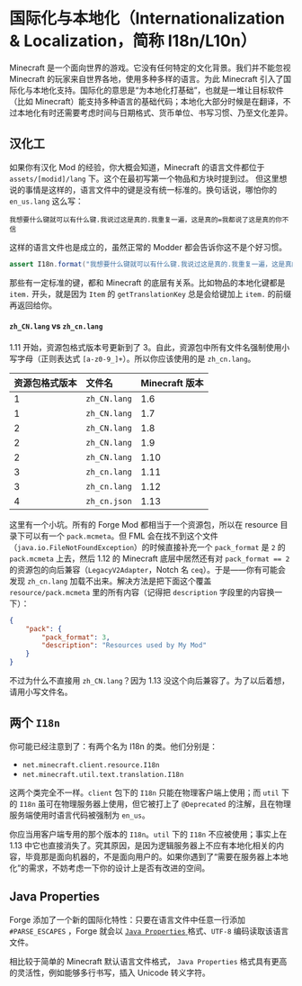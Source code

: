 # 国际化与本地化（Internationalization & Localization，简称 I18n/L10n）

Minecraft 是一个面向世界的游戏。它没有任何特定的文化背景。我们并不能忽视 Minecraft 的玩家来自世界各地，使用多种多样的语言。为此 Minecraft 引入了国际化与本地化支持。国际化的意思是“为本地化打基础”，也就是一堆让目标软件（比如 Minecraft）能支持多种语言的基础代码；本地化大部分时候是在翻译，不过本地化有时还需要考虑时间与日期格式、货币单位、书写习惯、乃至文化差异。

## 汉化工

如果你有汉化 Mod 的经验，你大概会知道，Minecraft 的语言文件都位于 `assets/[modid]/lang` 下。这个在最初写第一个物品和方块时提到过。
但这里想说的事情是这样的，语言文件中的键是没有统一标准的。换句话说，哪怕你的 `en_us.lang` 这么写：

```
我想要什么键就可以有什么键.我说过这是真的.我重复一遍，这是真的=我都说了这是真的你不信
```

这样的语言文件也是成立的，虽然正常的 Modder 都会告诉你这不是个好习惯。

```java
assert I18n.format("我想要什么键就可以有什么键.我说过这是真的.我重复一遍，这是真的").equals("我都说了这是真的你不信")
```

那些有一定标准的键，都和 Minecraft 的底层有关系。比如物品的本地化键都是 `item.` 开头，就是因为 `Item` 的 `getTranslationKey` 总是会给键加上 `item.` 的前缀再返回给你。

#### `zh_CN.lang` vs `zh_cn.lang`

1.11 开始，资源包格式版本号更新到了 3。自此，资源包中所有文件名强制使用小写字母（正则表达式 `[a-z0-9_]+`）。所以你应该使用的是 `zh_cn.lang`。

|资源包格式版本 |文件名       |Minecraft 版本|
|:------      |:------     |:------      |
|1            |`zh_CN.lang`|1.6          |
|1            |`zh_CN.lang`|1.7          |
|2            |`zh_CN.lang`|1.8          |
|2            |`zh_CN.lang`|1.9          |
|2            |`zh_CN.lang`|1.10         |
|3            |`zh_cn.lang`|1.11         |
|3            |`zh_cn.lang`|1.12         |
|4            |`zh_cn.json`|1.13         |

<!-- Mojang 在 1.13 把这玩意改成了 json，笔者也很无奈啊 -->

这里有一个小坑。所有的 Forge Mod 都相当于一个资源包，所以在 resource 目录下可以有一个 `pack.mcmeta`。但 FML 会在找不到这个文件（`java.io.FileNotFoundException`）的时候直接补充一个 `pack_format` 是 `2` 的 `pack.mcmeta` 上去，然后 1.12 的 Minecraft 底层中居然还有对 `pack_format == 2` 的资源包的向后兼容（`LegacyV2Adapter`，Notch 名 `ceq`）。于是——你有可能会发现 `zh_cn.lang` 加载不出来。解决方法是把下面这个覆盖 `resource/pack.mcmeta` 里的所有内容（记得把 `description` 字段里的内容换一下）：

```json
{
    "pack": {
        "pack_format": 3,
        "description": "Resources used by My Mod"
    }
}
```

不过为什么不直接用 `zh_CN.lang`？因为 1.13 没这个向后兼容了。为了以后着想，请用小写文件名。

## 两个 `I18n`

你可能已经注意到了：有两个名为 I18n 的类。他们分别是：

  * `net.minecraft.client.resource.I18n`
  * `net.minecraft.util.text.translation.I18n`

这两个类完全不一样。`client` 包下的 `I18n` 只能在物理客户端上使用；而 `util` 下的 `I18n` 虽可在物理服务器上使用，但它被打上了 `@Deprecated` 的注解，且在物理服务端使用时语言代码被强制为 `en_us`。

你应当用客户端专用的那个版本的 `I18n`。`util` 下的 `I18n` 不应被使用；事实上在 1.13 中它也直接消失了。究其原因，是因为逻辑服务器上不应有本地化相关的内容，毕竟那是面向机器的，不是面向用户的。如果你遇到了“需要在服务器上本地化”的需求，不妨考虑一下你的设计上是否有改进的空间。

## Java Properties

Forge 添加了一个新的国际化特性：只要在语言文件中任意一行添加 `#PARSE_ESCAPES` ，Forge 就会以 [`Java Properties` ](https://docs.oracle.com/javase/8/docs/api/java/util/Properties.html#load-java.io.Reader-)格式、`UTF-8` 编码读取该语言文件。

相比较于简单的 Minecraft 默认语言文件格式， `Java Properties` 格式具有更高的灵活性，例如能够多行书写，插入 Unicode 转义字符。

